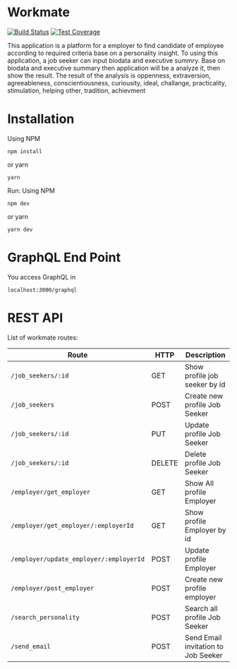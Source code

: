 # Workmate
[![Build Status](https://travis-ci.org/sisinduku/workmate-server.svg?branch=merge-with-search-personlity)](https://travis-ci.org/sisinduku/workmate-server)
[![Test Coverage](https://api.codeclimate.com/v1/badges/90f92f59c47730959d03/test_coverage)](https://codeclimate.com/github/sisinduku/workmate-server/test_coverage)

This application is a platform for a employer to find candidate of employee according to required criteria base on a personality insight. To using this application, a job seeker can input biodata and executive summry. Base on biodata and executive summary then application will be a analyze it, then show the result. The result of the analysis is oppenness, extraversion, agreeableness, conscientiousness, curiousity, ideal, challange, practicality, stimulation, helping other, tradition, achievment

# Installation
Using NPM
```
npm install
```
or yarn
```
yarn
```
Run:
Using NPM
```
npm dev
```
or yarn
```
yarn dev
```

# GraphQL End Point
You access GraphQL in

`localhost:3000/graphql`

# REST API
List of workmate routes:

| Route | HTTP | Description |
| ------ | ------ | ------ |
| `/job_seekers/:id` | GET | Show profile job seeker by id |
| `/job_seekers` | POST | Create new profile Job Seeker |
| `/job_seekers/:id` | PUT | Update profile Job Seeker |
| `/job_seekers/:id` | DELETE | Delete profile Job Seeker |
| `/employer/get_employer` | GET | Show All profile Employer |
| `/employer/get_employer/:employerId` | GET | Show profile Employer by id |
| `/employer/update_employer/:employerId` | POST | Update profile Employer |
| `/employer/post_employer` | POST | Create new profile employer |
| `/search_personality` | POST | Search all profile Job Seeker |
| `/send_email` | POST | Send Email invitation to Job Seeker |
